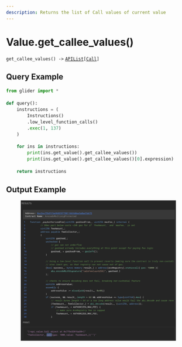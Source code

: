 ```yaml
---
description: Returns the list of Call values of current value
---
```


# Value.get\_callee\_values()

`get_callee_values() ->` [`APIList`](../../iterables/apilist.md)`[`[`Call`](../call/)`]`

## Query Example

```python
from glider import *

def query():
    instructions = (
        Instructions()
        .low_level_function_calls()
        .exec(1, 137)
    )

    for ins in instructions:
        print(ins.get_value().get_callee_values())
        print(ins.get_value().get_callee_values()[0].expression)

    return instructions
```

## Output Example

<figure><img src="../../../.gitbook/assets/image (50).png" alt=""><figcaption></figcaption></figure>
